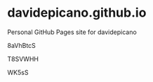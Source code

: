# davidepicano.github.io
Personal GitHub Pages site for davidepicano




























































8aVhBtcS


T8SVWHH

WK5sS
